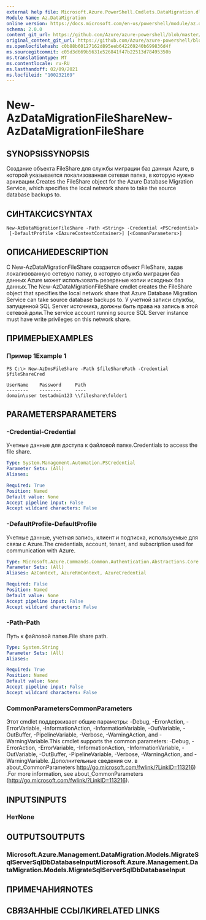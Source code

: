 ```yaml
---
external help file: Microsoft.Azure.PowerShell.Cmdlets.DataMigration.dll-Help.xml
Module Name: Az.DataMigration
online version: https://docs.microsoft.com/en-us/powershell/module/az.datamigration/New-AzDataMigrationFileShare
schema: 2.0.0
content_git_url: https://github.com/Azure/azure-powershell/blob/master/src/DataMigration/DataMigration/help/New-AzDataMigrationFileShare.md
original_content_git_url: https://github.com/Azure/azure-powershell/blob/master/src/DataMigration/DataMigration/help/New-AzDataMigrationFileShare.md
ms.openlocfilehash: c0b88b60127162d895eeb642269240b699836d4f
ms.sourcegitcommit: c05d3d669b5631e526841f47b22513d78495350b
ms.translationtype: MT
ms.contentlocale: ru-RU
ms.lasthandoff: 02/09/2021
ms.locfileid: "100232169"
---
```

# <span data-ttu-id="9fff7-101">New-AzDataMigrationFileShare</span><span class="sxs-lookup"><span data-stu-id="9fff7-101">New-AzDataMigrationFileShare</span></span>

## <span data-ttu-id="9fff7-102">SYNOPSIS</span><span class="sxs-lookup"><span data-stu-id="9fff7-102">SYNOPSIS</span></span>
<span data-ttu-id="9fff7-103">Создание объекта FileShare для службы миграции баз данных Azure, в которой указывается локализованная сетевая папка, в которую нужно архивации.</span><span class="sxs-lookup"><span data-stu-id="9fff7-103">Creates the FileShare object for the Azure Database Migration Service, which specifies the local network share to take the source database backups to.</span></span>

## <span data-ttu-id="9fff7-104">СИНТАКСИС</span><span class="sxs-lookup"><span data-stu-id="9fff7-104">SYNTAX</span></span>

```
New-AzDataMigrationFileShare -Path <String> -Credential <PSCredential>
 [-DefaultProfile <IAzureContextContainer>] [<CommonParameters>]
```

## <span data-ttu-id="9fff7-105">ОПИСАНИЕ</span><span class="sxs-lookup"><span data-stu-id="9fff7-105">DESCRIPTION</span></span>
<span data-ttu-id="9fff7-106">С New-AzDataMigrationFileShare создается объект FileShare, задав локализованную сетевую папку, в которую служба миграции баз данных Azure может использовать резервные копии исходных баз данных.</span><span class="sxs-lookup"><span data-stu-id="9fff7-106">The New-AzDataMigrationFileShare cmdlet creates the FileShare object that specifies the local network share that Azure Database Migration Service can take source database backups to.</span></span> <span data-ttu-id="9fff7-107">У учетной записи службы, запущенной SQL Server источника, должны быть права на запись в этой сетевой доли.</span><span class="sxs-lookup"><span data-stu-id="9fff7-107">The service account running source SQL Server instance must have write privileges on this network share.</span></span>

## <span data-ttu-id="9fff7-108">ПРИМЕРЫ</span><span class="sxs-lookup"><span data-stu-id="9fff7-108">EXAMPLES</span></span>

### <span data-ttu-id="9fff7-109">Пример 1</span><span class="sxs-lookup"><span data-stu-id="9fff7-109">Example 1</span></span>
```
PS C:\> New-AzDmsFileShare -Path $fileSharePath -Credential $fileShareCred

UserName    Password     Path
--------    --------     ----
domain\user testadmin123 \\fileshare\folder1
```

## <span data-ttu-id="9fff7-110">PARAMETERS</span><span class="sxs-lookup"><span data-stu-id="9fff7-110">PARAMETERS</span></span>

### <span data-ttu-id="9fff7-111">-Credential</span><span class="sxs-lookup"><span data-stu-id="9fff7-111">-Credential</span></span>
<span data-ttu-id="9fff7-112">Учетные данные для доступа к файловой папке.</span><span class="sxs-lookup"><span data-stu-id="9fff7-112">Credentials to access the file share.</span></span>

```yaml
Type: System.Management.Automation.PSCredential
Parameter Sets: (All)
Aliases:

Required: True
Position: Named
Default value: None
Accept pipeline input: False
Accept wildcard characters: False
```

### <span data-ttu-id="9fff7-113">-DefaultProfile</span><span class="sxs-lookup"><span data-stu-id="9fff7-113">-DefaultProfile</span></span>
<span data-ttu-id="9fff7-114">Учетные данные, учетная запись, клиент и подписка, используемые для связи с Azure.</span><span class="sxs-lookup"><span data-stu-id="9fff7-114">The credentials, account, tenant, and subscription used for communication with Azure.</span></span>

```yaml
Type: Microsoft.Azure.Commands.Common.Authentication.Abstractions.Core.IAzureContextContainer
Parameter Sets: (All)
Aliases: AzContext, AzureRmContext, AzureCredential

Required: False
Position: Named
Default value: None
Accept pipeline input: False
Accept wildcard characters: False
```

### <span data-ttu-id="9fff7-115">-Path</span><span class="sxs-lookup"><span data-stu-id="9fff7-115">-Path</span></span>
<span data-ttu-id="9fff7-116">Путь к файловой папке.</span><span class="sxs-lookup"><span data-stu-id="9fff7-116">File share path.</span></span>

```yaml
Type: System.String
Parameter Sets: (All)
Aliases:

Required: True
Position: Named
Default value: None
Accept pipeline input: False
Accept wildcard characters: False
```

### <span data-ttu-id="9fff7-117">CommonParameters</span><span class="sxs-lookup"><span data-stu-id="9fff7-117">CommonParameters</span></span>
<span data-ttu-id="9fff7-118">Этот cmdlet поддерживает общие параметры: -Debug, -ErrorAction, -ErrorVariable, -InformationAction, -InformationVariable, -OutVariable, -OutBuffer, -PipelineVariable, -Verbose, -WarningAction, and -WarningVariable.</span><span class="sxs-lookup"><span data-stu-id="9fff7-118">This cmdlet supports the common parameters: -Debug, -ErrorAction, -ErrorVariable, -InformationAction, -InformationVariable, -OutVariable, -OutBuffer, -PipelineVariable, -Verbose, -WarningAction, and -WarningVariable.</span></span> <span data-ttu-id="9fff7-119">Дополнительные сведения см. в about_CommonParameters http://go.microsoft.com/fwlink/?LinkID=113216) .</span><span class="sxs-lookup"><span data-stu-id="9fff7-119">For more information, see about_CommonParameters (http://go.microsoft.com/fwlink/?LinkID=113216).</span></span>

## <span data-ttu-id="9fff7-120">INPUTS</span><span class="sxs-lookup"><span data-stu-id="9fff7-120">INPUTS</span></span>

### <span data-ttu-id="9fff7-121">Нет</span><span class="sxs-lookup"><span data-stu-id="9fff7-121">None</span></span>

## <span data-ttu-id="9fff7-122">OUTPUTS</span><span class="sxs-lookup"><span data-stu-id="9fff7-122">OUTPUTS</span></span>

### <span data-ttu-id="9fff7-123">Microsoft.Azure.Management.DataMigration.Models.MigrateSqlServerSqlDbDatabaseInput</span><span class="sxs-lookup"><span data-stu-id="9fff7-123">Microsoft.Azure.Management.DataMigration.Models.MigrateSqlServerSqlDbDatabaseInput</span></span>

## <span data-ttu-id="9fff7-124">ПРИМЕЧАНИЯ</span><span class="sxs-lookup"><span data-stu-id="9fff7-124">NOTES</span></span>

## <span data-ttu-id="9fff7-125">СВЯЗАННЫЕ ССЫЛКИ</span><span class="sxs-lookup"><span data-stu-id="9fff7-125">RELATED LINKS</span></span>
